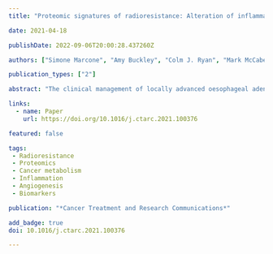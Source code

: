 ```yaml
---
title: "Proteomic signatures of radioresistance: Alteration of inflammation, angiogenesis and metabolism-related factors in radioresistant oesophageal adenocarcinoma"

date: 2021-04-18

publishDate: 2022-09-06T20:00:28.437260Z

authors: ["Simone Marcone", "Amy Buckley", "Colm J. Ryan", "Mark McCabe", "Niamh Lynam-Lennon", "David Matallanas", "OSullivan Jacintha", "Susan Kennedy"]

publication_types: ["2"]

abstract: "The clinical management of locally advanced oesophageal adenocarcinoma (OAC) involves neoadjuvant chemoradiotherapy (CRT), but as radioresistance remains a major clinical challenge, complete pathological response to CRT only occurs in 20-30% of patients. In this study we used an established isogenic cell line model of radioresistant OAC to detect proteomic signatures of radioresistance to identify novel molecular and cellular targets of radioresistance in OAC. A total of 5785 proteins were identified of which 251 were significantly modulated in OE33R cells, when compared to OE33P. Gene ontology and pathway analysis of these significantly modulated proteins demonstrated altered metabolism in radioresistant cells accompanied by an inhibition of apoptosis. In addition, inflammatory and angiogenic pathways were positively regulated in radioresistant cells compared to the radiosensitive cells. In this study, we demonstrate, for the first time, a comprehensive proteomic profile of the established isogenic cell line model of radioresistant OAC. This analysis provides insights into the molecular and cellular pathways which regulate radioresistance in OAC. Furthermore, it identifies pathway specific signatures of radioresistance that will direct studies on the development of targeted therapies and personalised approaches to radiotherapy."

links:
  - name: Paper
    url: https://doi.org/10.1016/j.ctarc.2021.100376

featured: false

tags:
 - Radioresistance
 - Proteomics
 - Cancer metabolism
 - Inflammation
 - Angiogenesis
 - Biomarkers

publication: "*Cancer Treatment and Research Communications*"

add_badge: true
doi: 10.1016/j.ctarc.2021.100376

---
```


